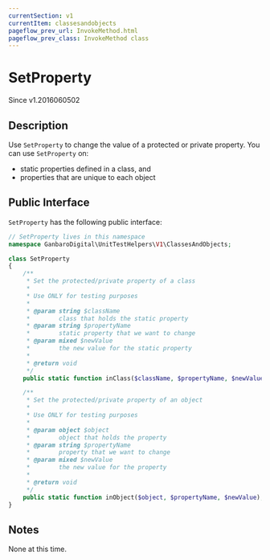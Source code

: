 ```yaml
---
currentSection: v1
currentItem: classesandobjects
pageflow_prev_url: InvokeMethod.html
pageflow_prev_class: InvokeMethod class
---
```


# SetProperty

<div class="callout info">
Since v1.2016060502
</div>

## Description

Use `SetProperty` to change the value of a protected or private property. You can use `SetProperty` on:

* static properties defined in a class, and
* properties that are unique to each object

## Public Interface

`SetProperty` has the following public interface:

```php
// SetProperty lives in this namespace
namespace GanbaroDigital\UnitTestHelpers\V1\ClassesAndObjects;

class SetProperty
{
    /**
     * Set the protected/private property of a class
     *
     * Use ONLY for testing purposes
     *
     * @param string $className
     *        class that holds the static property
     * @param string $propertyName
     *        static property that we want to change
     * @param mixed $newValue
     *        the new value for the static property
     *
     * @return void
     */
    public static function inClass($className, $propertyName, $newValue);

    /**
     * Set the protected/private property of an object
     *
     * Use ONLY for testing purposes
     *
     * @param object $object
     *        object that holds the property
     * @param string $propertyName
     *        property that we want to change
     * @param mixed $newValue
     *        the new value for the property
     *
     * @return void
     */
    public static function inObject($object, $propertyName, $newValue);
}
```

## Notes

None at this time.
